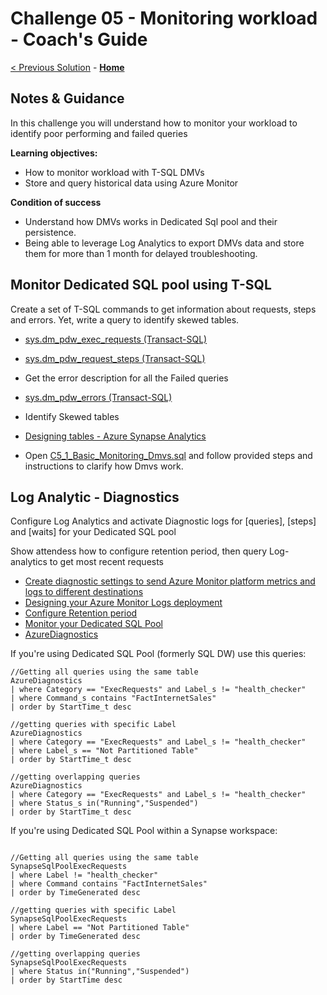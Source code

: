# Challenge 05 - Monitoring workload - Coach's Guide 

[< Previous Solution](./Solution-04.md) - **[Home](./README.md)**

## Notes & Guidance

In this challenge you will understand how to monitor your workload to identify poor performing and  failed queries 

**Learning objectives:**
- How to monitor workload with T-SQL DMVs
- Store and query historical data using Azure Monitor

**Condition of success**
- Understand how DMVs works in Dedicated Sql pool and their persistence.
- Being able to leverage Log Analytics to export DMVs data and store them for more than 1 month for delayed troubleshooting.

## Monitor Dedicated SQL pool using T-SQL ##

Create a set of T-SQL commands to get information about requests, steps and errors. Yet, write a query to identify skewed tables.

- [sys.dm_pdw_exec_requests (Transact-SQL)](https://docs.microsoft.com/en-us/sql/relational-databases/system-dynamic-management-views/sys-dm-pdw-exec-requests-transact-sql?view=aps-pdw-2016-au7)
- [sys.dm_pdw_request_steps (Transact-SQL)](https://docs.microsoft.com/en-us/sql/relational-databases/system-dynamic-management-views/sys-dm-pdw-request-steps-transact-sql?view=aps-pdw-2016-au7)
- Get the error description for all the Failed queries
- [sys.dm_pdw_errors (Transact-SQL)](https://docs.microsoft.com/en-us/sql/relational-databases/system-dynamic-management-views/sys-dm-pdw-errors-transact-sql?view=aps-pdw-2016-au7)
- Identify Skewed tables
- [Designing tables - Azure Synapse Analytics](https://docs.microsoft.com/en-us/azure/synapse-analytics/sql-data-warehouse/sql-data-warehouse-tables-overview#table-size-queries)

- Open [C5_1_Basic_Monitoring_Dmvs.sql](./Solutions/Challenge05/C5_1_Basic_Monitoring_Dmvs.sql) and follow provided steps and instructions to clarify how Dmvs work.


## Log Analytic - Diagnostics ##

Configure Log Analytics and activate Diagnostic logs for [queries], [steps] and [waits] for your Dedicated SQL pool

Show attendess how to configure retention period, then query Log-analytics to get most recent requests

- [Create diagnostic settings to send Azure Monitor platform metrics and logs to different destinations](https://docs.microsoft.com/en-us/azure/azure-monitor/essentials/diagnostic-settings?WT.mc_id=Portal-Microsoft_Azure_Monitoring&tabs=CMD)
- [Designing your Azure Monitor Logs deployment](https://docs.microsoft.com/en-us/azure/azure-monitor/logs/design-logs-deployment)
- [Configure Retention period](https://docs.microsoft.com/en-us/azure/azure-monitor/logs/data-retention-archive?tabs=api-1%2Capi-2)
- [Monitor your Dedicated SQL Pool](https://docs.microsoft.com/en-us/azure/synapse-analytics/monitoring/how-to-monitor-using-azure-monitor#:~:text=Configure%20diagnostic%20settings%201%20In%20the%20portal%2C%20go,prompted%20to%20create%20a%20setting.%20...%20See%20More)
- [AzureDiagnostics](https://docs.microsoft.com/en-us/azure/azure-monitor/reference/tables/azurediagnostics)


If you're using Dedicated SQL Pool (formerly SQL DW) use this queries:
```
//Getting all queries using the same table
AzureDiagnostics 
| where Category == "ExecRequests" and Label_s != "health_checker"
| where Command_s contains "FactInternetSales" 
| order by StartTime_t desc 

//getting queries with specific Label
AzureDiagnostics 
| where Category == "ExecRequests" and Label_s != "health_checker"
| where Label_s == "Not Partitioned Table"
| order by StartTime_t desc 

//getting overlapping queries
AzureDiagnostics 
| where Category == "ExecRequests" and Label_s != "health_checker"
| where Status_s in("Running","Suspended")
| order by StartTime_t desc 

```

If you're using Dedicated SQL Pool within a Synapse workspace:

```

//Getting all queries using the same table
SynapseSqlPoolExecRequests
| where Label != "health_checker"
| where Command contains "FactInternetSales"
| order by TimeGenerated desc

//getting queries with specific Label
SynapseSqlPoolExecRequests
| where Label == "Not Partitioned Table"
| order by TimeGenerated desc

//getting overlapping queries
SynapseSqlPoolExecRequests
| where Status in("Running","Suspended")
| order by StartTime desc 

```

